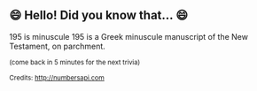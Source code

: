 ## :smile: Hello! Did you know that... :smile:
195 is minuscule 195 is a Greek minuscule manuscript of the New Testament, on parchment.

<sup>(come back in 5 minutes for the next trivia)</sup>


<sup>Credits: http://numbersapi.com</sup>

